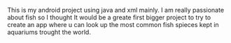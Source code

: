 This is my android project using java and xml mainly.
I am really passionate about fish so I thought It would be a greate first bigger project to try to create an app where u can look up the most common fish spieces kept in aquariums trought the world.
